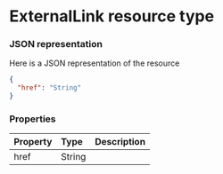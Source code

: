 # ExternalLink resource type



### JSON representation

Here is a JSON representation of the resource

<!-- {
  "blockType": "resource",
  "optionalProperties": [

  ],
  "@odata.type": "microsoft.graph.ExternalLink"
}-->

```json
{
  "href": "String"
}

```
### Properties
| Property	   | Type	|Description|
|:---------------|:--------|:----------|
|href|String||

<!-- uuid: 7f8977b7-c50e-4f7d-88ea-47b28555712a
2015-10-15 16:17:31 UTC -->
<!-- {
  "type": "#page.annotation",
  "description": "ExternalLink resource",
  "keywords": "",
  "section": "documentation",
  "tocPath": ""
}-->